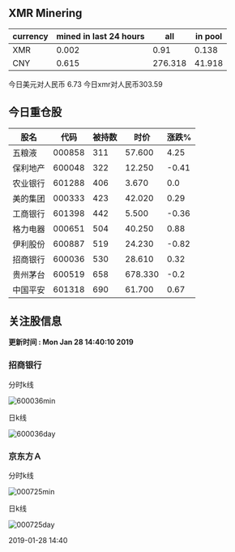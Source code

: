 ## XMR Minering

|currency|mined in last 24 hours|all|in pool|
|---|---|---|---|
|XMR|0.002|0.91|0.138|
|CNY|0.615|276.318|41.918|

今日美元对人民币 6.73	今日xmr对人民币303.59


## 今日重仓股 

|股名|代码|被持数|时价|涨跌%|
|---|---|---|---|---|
|五粮液|000858|311|57.600|4.25|
|保利地产|600048|322|12.250|-0.41|
|农业银行|601288|406|3.670|0.0|
|美的集团|000333|423|42.020|0.29|
|工商银行|601398|442|5.500|-0.36|
|格力电器|000651|504|40.250|0.88|
|伊利股份|600887|519|24.230|-0.82|
|招商银行|600036|530|28.610|0.32|
|贵州茅台|600519|658|678.330|-0.2|
|中国平安|601318|690|61.700|0.67|

## 关注股信息
**更新时间 : Mon Jan 28 14:40:10 2019**
### 招商银行 
分时k线

![600036min](http://image.sinajs.cn/newchart/min/n/sh600036.gif)

日k线

![600036day](http://image.sinajs.cn/newchart/daily/n/sh600036.gif)

### 京东方Ａ 
分时k线

![000725min](http://image.sinajs.cn/newchart/min/n/sz000725.gif)

日k线

![000725day](http://image.sinajs.cn/newchart/daily/n/sz000725.gif)

2019-01-28 14:40